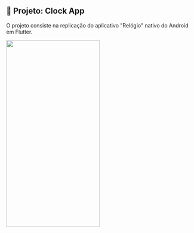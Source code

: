 ## 🔨 Projeto: Clock App

O projeto consiste na replicação do aplicativo "Relógio" nativo do Android em Flutter.

<img src="https://user-images.githubusercontent.com/70351101/207630070-d3aac573-224f-4c54-aabf-9625bb702993.mp4" width="250" height="500"/>




